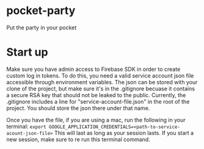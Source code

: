 # pocket-party
Put the party in your pocket

# Start up
Make sure you have admin access to Firebase SDK in order to create custom log in tokens. To do this, you need a valid service account json file accessible through environment variables. The json can be stored with your clone of the project, but make sure it's in the .gitignore becuase it contains a secure RSA key that should not be leaked to the public. Currently, the .gitignore includes a line for "service-account-file.json" in the root of the project. You should store the json there under that name.

Once you have the file, if you are using a mac, run the following in your terminal: 
`export GOOGLE_APPLICATION_CREDENTIALS=<path-to-service-acount-json-file>`
This will last as long as your session lasts. If you start a new session, make sure to re run this terminal command.

